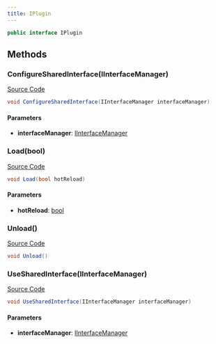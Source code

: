 ```yaml
---
title: IPlugin
---
```


```csharp
public interface IPlugin
```

## Methods

### ConfigureSharedInterface(IInterfaceManager)

[Source Code](https://github.com/swiftly-solution/swiftlys2/blob/main/managed/src/SwiftlyS2.Shared/Plugins/IPlugin.cs#L7)

```csharp
void ConfigureSharedInterface(IInterfaceManager interfaceManager)
```

#### Parameters

- **interfaceManager**: [IInterfaceManager](/docs/api/shared/iinterfacemanager)

### Load(bool)

[Source Code](https://github.com/swiftly-solution/swiftlys2/blob/main/managed/src/SwiftlyS2.Shared/Plugins/IPlugin.cs#L11)

```csharp
void Load(bool hotReload)
```

#### Parameters

- **hotReload**: [bool](https://learn.microsoft.com/dotnet/api/system.boolean)

### Unload()

[Source Code](https://github.com/swiftly-solution/swiftlys2/blob/main/managed/src/SwiftlyS2.Shared/Plugins/IPlugin.cs#L13)

```csharp
void Unload()
```

### UseSharedInterface(IInterfaceManager)

[Source Code](https://github.com/swiftly-solution/swiftlys2/blob/main/managed/src/SwiftlyS2.Shared/Plugins/IPlugin.cs#L9)

```csharp
void UseSharedInterface(IInterfaceManager interfaceManager)
```

#### Parameters

- **interfaceManager**: [IInterfaceManager](/docs/api/shared/iinterfacemanager)

